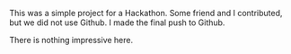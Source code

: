 This was a simple project for a Hackathon. Some friend and I contributed, but we did not use Github. I made the final push to Github. 


There is nothing impressive here.
